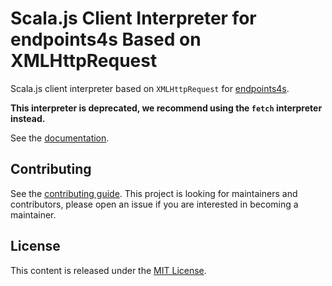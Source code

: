 # Scala.js Client Interpreter for endpoints4s Based on XMLHttpRequest

Scala.js client interpreter based on `XMLHttpRequest` for [endpoints4s](https://github.com/endpoints4s/endpoints4s).

**This interpreter is deprecated, we recommend using the `fetch` interpreter instead.**

See the [documentation](http://endpoints4s.github.io/xhr).

## Contributing

See the [contributing guide](CONTRIBUTING.md). This project is looking for maintainers and contributors, please
open an issue if you are interested in becoming a maintainer.

## License

This content is released under the [MIT License](http://opensource.org/licenses/mit-license.php).
